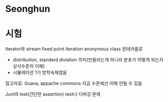 # Seonghun

# 시험
Iterator와 stream
fixed point Iteration
anonymous class
몬테카를로
- distribution, standard diviation 의미(만들라는게 아니라 분포가 어떻게 되는지 상식수준의 이해)
- 시뮬레이션
1기 방학숙제였음

참고자료: Guava, appache commons
지금 수준에선 이해 안될 수 있음




Junit5 test(간단한 assertion)
test나 디버깅 문제